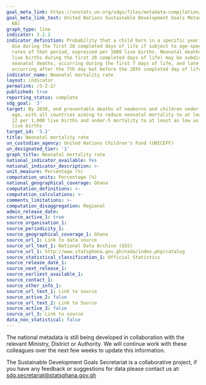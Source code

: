 ```yaml
---
goal_meta_link: https://unstats.un.org/sdgs/files/metadata-compilation/Metadata-Goal-3.pdf
goal_meta_link_text: United Nations Sustainable Development Goals Metadata (PDF 225
  KB)
graph_type: line
indicator: 3.2.2
indicator_definition: Probability that a child born in a specific year or period will
  die during the first 28 completed days of life if subject to age-specific mortality
  rates of that period, expressed per 1000 live births. Neonatal deaths (deaths among
  live births during the first 28 completed days of life) may be subdivided into early
  neonatal deaths, occurring during the first 7 days of life, and late neonatal deaths,
  occurring after the 7th day but before the 28th completed day of life.
indicator_name: Neonatal mortality rate
layout: indicator
permalink: /3-2-2/
published: true
reporting_status: complete
sdg_goal: '3'
target: By 2030, end preventable deaths of newborns and children under 5 years of
  age, with all countries aiming to reduce neonatal mortality to at least as low as
  12 per 1,000 live births and under-5 mortality to at least as low as 25 per 1,000
  live births
target_id: '3.2'
title: Neonatal mortality rate
un_custodian_agency: United Nations Children's Fund (UNICEFF)
un_designated_tier: '1'
graph_title: Neonatal mortality rate
national_indicator_available: Yes
national_indicator_description: >-
unit_measure: Percentage (%)
computation_units: Percentage (%)
national_geographical_coverage: Ghana
computation_definitions: >-
computation_calculations: >-
comments_limitations: >-
computation_disaggregation: Regional
admin_release_date:	
source_active_1: true
source_organisation_1: 
source_periodicity_1:  
source_geographical_coverage_1: Ghana
source_url_1: Link to data source
source_url_text_1: National Data Archive (GSS)
source_url_1: http://www.statsghana.gov.gh/nada/index.php/catalog
source_statistical_classification_1: Official Statistics
source_release_date_1:
source_next_release_1:
source_earliest_available_1:
source_contact_1:
source_other_info_1:
source_url_text_1: Link to source
source_active_2: false
source_url_text_2: Link to Source
source_active_3: false
source_url_3: Link to source
data_non_statistical: false
---
```

The national metadata is still being developed in collaboration with the relevant Ministry, District or Authority.  We will continue work with these colleagues over the next few weeks to update this information.

The Sustainable Development Goals Secretariat is a collaborative project, if you have any feedback or suggestions for data please contact us at: sdg.secretariat@statsghana.gov.gh  
